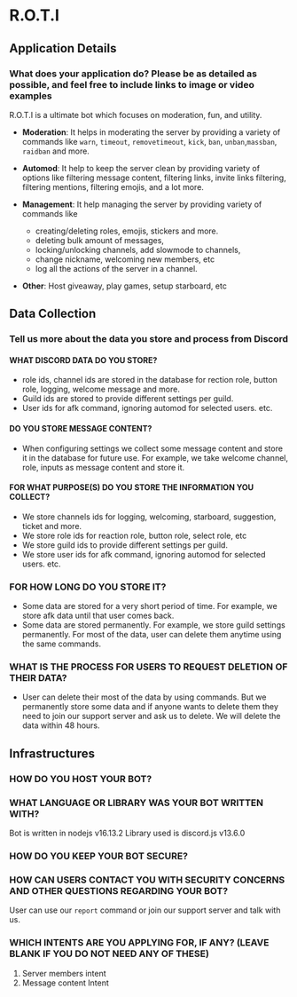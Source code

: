 # R.O.T.I

## Application Details

### What does your application do? Please be as detailed as possible, and feel free to include links to image or video examples

R.O.T.I is a ultimate bot which focuses on moderation, fun, and utility.

- **Moderation**: It helps in moderating the server by providing a variety of commands like `warn`, `timeout`, `removetimeout`, `kick`, `ban`, `unban`,`massban`, `raidban` and more.

- **Automod**: It help to keep the server clean by providing variety of options like filtering message content, filtering links, invite links filtering, filtering mentions, filtering emojis, and a lot more.

- **Management**: It help managing the server by providing variety of commands like

  - creating/deleting roles, emojis, stickers and more.
  - deleting bulk amount of messages,
  - locking/unlocking channels, add slowmode to channels,
  - change nickname, welcoming new members, etc
  - log all the actions of the server in a channel.

- **Other**: Host giveaway, play games, setup starboard, etc

## Data Collection

### Tell us more about the data you store and process from Discord

#### WHAT DISCORD DATA DO YOU STORE?

- role ids, channel ids are stored in the database for rection role, button role, logging, welcome message and more.
- Guild ids are stored to provide different settings per guild.
- User ids for afk command, ignoring automod for selected users. etc.

#### DO YOU STORE MESSAGE CONTENT?

- When configuring settings we collect some message content and store it in the database for future use. For example, we take welcome channel, role, inputs as message content and store it.

#### FOR WHAT PURPOSE(S) DO YOU STORE THE INFORMATION YOU COLLECT?

- We store channels ids for logging, welcoming, starboard, suggestion, ticket and more.
- We store role ids for reaction role, button role, select role, etc
- We store guild ids to provide different settings per guild.
- We store user ids for afk command, ignoring automod for selected users. etc.

### FOR HOW LONG DO YOU STORE IT?

- Some data are stored for a very short period of time. For example, we store afk data until that user comes back.
- Some data are stored permanently. For example, we store guild settings permanently. For most of the data, user can delete them anytime using the same commands.

### WHAT IS THE PROCESS FOR USERS TO REQUEST DELETION OF THEIR DATA?

- User can delete their most of the data by using commands. But we permanently store some data and if anyone wants to delete them they need to join our support server and ask us to delete. We will delete the data within 48 hours.

## Infrastructures

### HOW DO YOU HOST YOUR BOT?

### WHAT LANGUAGE OR LIBRARY WAS YOUR BOT WRITTEN WITH?

Bot is written in nodejs v16.13.2
Library used is discord.js v13.6.0

### HOW DO YOU KEEP YOUR BOT SECURE?

### HOW CAN USERS CONTACT YOU WITH SECURITY CONCERNS AND OTHER QUESTIONS REGARDING YOUR BOT?

User can use our `report` command or join our support server and talk with us.

### WHICH INTENTS ARE YOU APPLYING FOR, IF ANY? (LEAVE BLANK IF YOU DO NOT NEED ANY OF THESE)

1. Server members intent
2. Message content Intent
